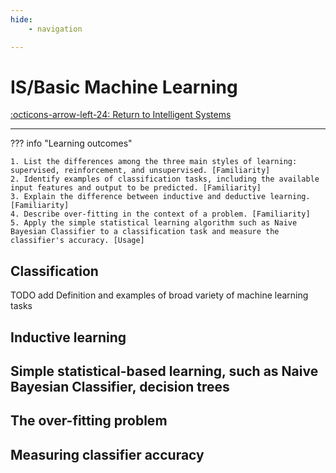 ```yaml
---
hide:
    - navigation

---
```


# IS/Basic Machine Learning

[:octicons-arrow-left-24: Return to Intelligent Systems](/Knowledge-Notebook/Intelligent-Systems/)

---

??? info "Learning outcomes"

    1. List the differences among the three main styles of learning: supervised, reinforcement, and unsupervised. [Familiarity]
    2. Identify examples of classification tasks, including the available input features and output to be predicted. [Familiarity]
    3. Explain the difference between inductive and deductive learning. [Familiarity]
    4. Describe over-fitting in the context of a problem. [Familiarity]
    5. Apply the simple statistical learning algorithm such as Naive Bayesian Classifier to a classification task and measure the classifier's accuracy. [Usage]

## Classification

TODO add Definition and examples of broad variety of machine learning tasks

## Inductive learning

## Simple statistical-based learning, such as Naive Bayesian Classifier, decision trees

## The over-fitting problem

## Measuring classifier accuracy

